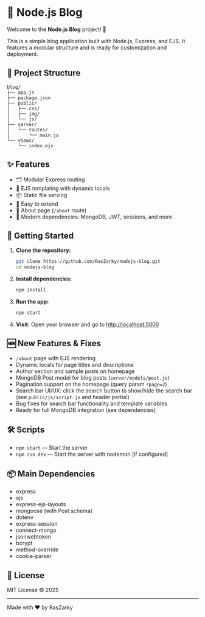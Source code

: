 # 📝 Node.js Blog

Welcome to the **Node.js Blog** project! 🚀

This is a simple blog application built with Node.js, Express, and EJS. It features a modular structure and is ready for customization and deployment.

## 📁 Project Structure

```
blog/
├── app.js
├── package.json
├── public/
│   ├── css/
│   ├── img/
│   └── js/
├── server/
│   └── routes/
│       └── main.js
└── views/
    └── index.ejs
```

## ✨ Features

- 🗂️ Modular Express routing
- 🎨 EJS templating with dynamic locals
- 📦 Static file serving
- 🌱 Easy to extend
- 📄 About page (`/about` route)
- 🧩 Modern dependencies: MongoDB, JWT, sessions, and more

## 🚀 Getting Started

1. **Clone the repository:**
   ```bash
   git clone https://github.com/RasZarky/nodejs-blog.git
   cd nodejs-blog
   ```
2. **Install dependencies:**
   ```bash
   npm install
   ```
3. **Run the app:**
   ```bash
   npm start
   ```
4. **Visit:**
   Open your browser and go to [http://localhost:5000](http://localhost:5000)

## 🆕 New Features & Fixes

- `/about` page with EJS rendering
- Dynamic locals for page titles and descriptions
- Author section and sample posts on homepage
- MongoDB Post model for blog posts (`server/models/post.js`)
- Pagination support on the homepage (query param `?page=2`)
- Search bar UI/UX: click the search button to show/hide the search bar (see `public/js/script.js` and header partial)
- Bug fixes for search bar functionality and template variables
- Ready for full MongoDB integration (see dependencies)

## 🛠️ Scripts

- `npm start` — Start the server
- `npm run dev` — Start the server with nodemon (if configured)

## 📦 Main Dependencies

- express
- ejs
- express-ejs-layouts
- mongoose (with Post schema)
- dotenv
- express-session
- connect-mongo
- jsonwebtoken
- bcrypt
- method-override
- cookie-parser

## 📄 License

MIT License © 2025

---

Made with ❤️ by RasZarky
